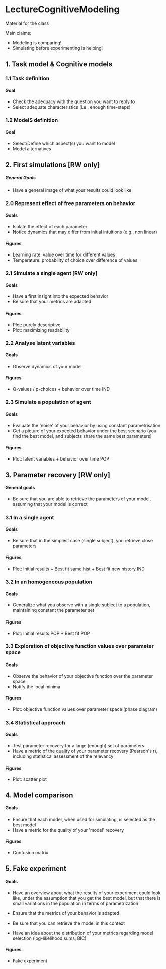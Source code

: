 # LectureCognitiveModeling
Material for the class

Main claims: 

* Modeling is comparing!
* Simulating before experimenting is helping!

## 1. Task model & Cognitive models

### 1.1 Task definition

#### Goal

- Check the adequacy with the question you want to reply to
- Select adequate characteristics (i.e., enough time-steps) 

### 1.2 ModelS definition

#### Goal

- Select/Define which aspect(s) you want to model
- Model alternatives

## 2. First simulations [RW only]

##### General Goals

- Have a general image of what your results could look like

### 2.0 Represent effect of free parameters on behavior

#### Goals

- Isolate the effect of each parameter
- Notice dynamics that may differ from initial intuitions (e.g., non linear)

#### Figures

* Learning rate: value over time for different values
* Temperature: probability of choice over difference of values

### 2.1 Simulate a single agent [RW only]

#### Goals

- Have a first insight into the expected behavior
- Be sure that your metrics are adapted

#### Figures

* Plot: purely descriptive
* Plot: maximizing readability

### 2.2 Analyse latent variables

#### Goals

- Observe dynamics of your model

#### Figures

* Q-values / p-choices + behavior over time IND

### 2.3 Simulate a population of agent

#### Goals

- Evaluate the 'noise' of your behavior by using constant parametrisation
- Get a picture of your expected behavior under the best scenario 
(you find the best model, and subjects share the same best parameters)

#### Figures

* Plot: latent variables + behavior over time POP


## 3. Parameter recovery [RW only]

#### General goals

- Be sure that you are able to retrieve the parameters of your model, 
assuming that your model is correct

### 3.1 In a single agent

#### Goals

- Be sure that in the simplest case (single subject), 
you retrieve close parameters

#### Figures

* Plot: Initial results + Best fit same hist + Best fit new history IND 

### 3.2 In an homogeneous population

#### Goals

- Generalize what you observe with a single subject to a population, 
maintaining constant the parameter set 

#### Figures

* Plot: Initial results POP + Best fit POP

### 3.3 Exploration of objective function values over parameter space

#### Goals

- Observe the behavior of your objective function over the parameter space
- Notify the local minima 

#### Figures

* Plot: objective function values over parameter space (phase diagram)

### 3.4 Statistical approach

#### Goals

- Test parameter recovery for a large (enough) set of parameters
- Have a metric of the quality of your parameter recovery (Pearson's r),
including statistical assessment of the relevancy

#### Figures

* Plot: scatter plot

## 4. Model comparison

#### Goals

- Ensure that each model, when used for simulating, is selected as the 
best model
- Have a metric for the quality of your 'model' recovery

#### Figures

* Confusion matrix

## 5. Fake experiment

#### Goals

- Have an overview about what the results of your experiment could look like,
under the assumption that you get the best model, 
but that there is small variations in the population 
in terms of parametrization

- Ensure that the metrics of your behavior is adapted

- Be sure that you can retrieve the model in this context

- Have an idea about the distribution of your metrics 
regarding model selection (log-likelihood sums, BIC)


#### Figures

* Fake experiment

